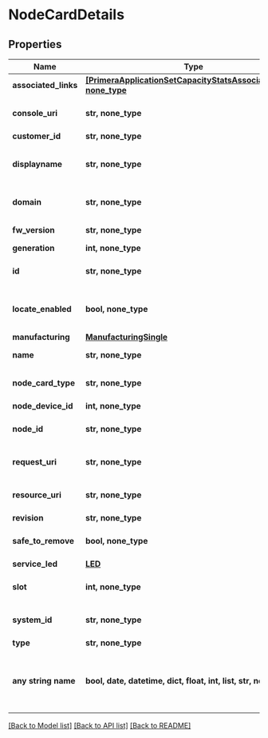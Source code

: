 # NodeCardDetails


## Properties
Name | Type | Description | Notes
------------ | ------------- | ------------- | -------------
**associated_links** | [**[PrimeraApplicationSetCapacityStatsAssociatedLinks], none_type**](PrimeraApplicationSetCapacityStatsAssociatedLinks.md) | Associated Links Details | [optional] 
**console_uri** | **str, none_type** | consoleUri for detailed storage object | [optional] 
**customer_id** | **str, none_type** | customerId | [optional] 
**displayname** | **str, none_type** | Name to be used for display purposes | [optional] 
**domain** | **str, none_type** | Domain that the resource belongs to | [optional] 
**fw_version** | **str, none_type** | Firmware version | [optional] 
**generation** | **int, none_type** | generation | [optional] 
**id** | **str, none_type** | Unique Identifier of the resource. | [optional] 
**locate_enabled** | **bool, none_type** | Indicates if the locate beacon is enabled or not | [optional] 
**manufacturing** | [**ManufacturingSingle**](ManufacturingSingle.md) |  | [optional] 
**name** | **str, none_type** | Name of the resource. | [optional] 
**node_card_type** | **str, none_type** | Type of the node adapter card | [optional] 
**node_device_id** | **int, none_type** | ID of the node | [optional] 
**node_id** | **str, none_type** | Unique Identifier of the node. | [optional] 
**request_uri** | **str, none_type** | requestUri for detailed node card object | [optional] 
**resource_uri** | **str, none_type** | resourceUri for detailed node card object | [optional] 
**revision** | **str, none_type** | Revision | [optional] 
**safe_to_remove** | **bool, none_type** | Indicates if the component is safe to remove | [optional] 
**service_led** | [**LED**](LED.md) |  | [optional] 
**slot** | **int, none_type** | Slot of the node adapter card | [optional] 
**system_id** | **str, none_type** | systemId/Serial Number  of the array. | [optional] 
**type** | **str, none_type** | type | [optional] 
**any string name** | **bool, date, datetime, dict, float, int, list, str, none_type** | any string name can be used but the value must be the correct type | [optional]

[[Back to Model list]](../README.md#documentation-for-models) [[Back to API list]](../README.md#documentation-for-api-endpoints) [[Back to README]](../README.md)


